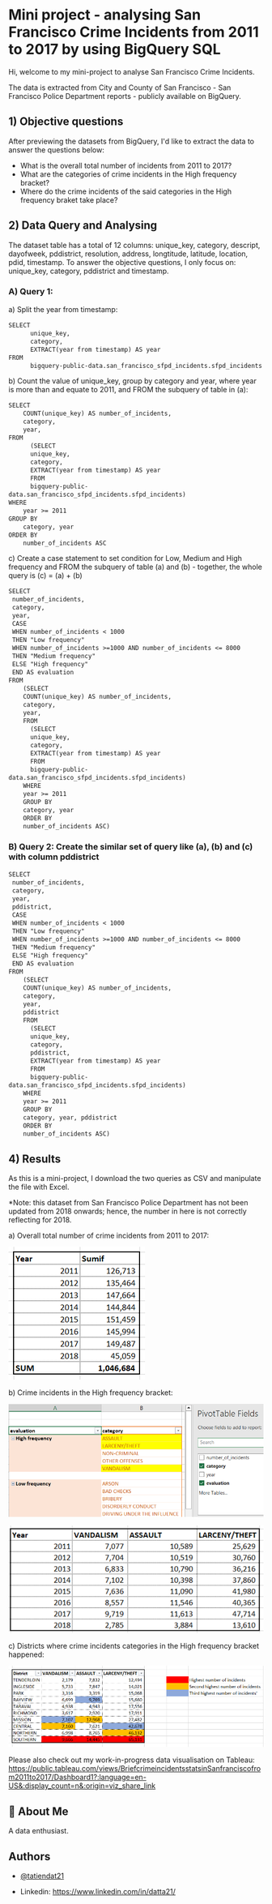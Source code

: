 
# Mini project - analysing San Francisco Crime Incidents from 2011 to 2017 by using BigQuery SQL

Hi, welcome to my mini-project to analyse San Francisco Crime Incidents.

The data is extracted from City and County of San Francisco - San Francisco Police Department reports - publicly available on BigQuery.


## 1) Objective questions
After previewing the datasets from BigQuery, I'd like to extract the data to answer the questions below:
- What is the overall total number of incidents from 2011 to 2017?
- What are the categories of crime incidents in the High frequency bracket?
- Where do the crime incidents of the said categories in the High frequency braket take place?

## 2) Data Query and Analysing
The dataset table has a total of 12 columns: unique_key, category, descript, dayofweek, pddistrict, resolution, address, longtitude, latitude, location, pdid, timestamp. To answer the objective questions, I only focus on: unique_key, category, pddistrict and timestamp.

### A) Query 1:

a) Split the year from timestamp:


```
SELECT
      unique_key,
      category,
      EXTRACT(year from timestamp) AS year
FROM
      bigquery-public-data.san_francisco_sfpd_incidents.sfpd_incidents
```


b) Count the value of unique_key, group by category and year, where year is more than and equate to 2011, and FROM the subquery of table in (a):

```
SELECT
    COUNT(unique_key) AS number_of_incidents,
    category,
    year,
FROM
      (SELECT
      unique_key,
      category,
      EXTRACT(year from timestamp) AS year
      FROM
      bigquery-public-data.san_francisco_sfpd_incidents.sfpd_incidents)
WHERE
    year >= 2011
GROUP BY
    category, year
ORDER BY
    number_of_incidents ASC
```

c) Create a case statement to set condition for Low, Medium and High frequency and FROM the subquery of table (a) and (b) - together, the whole query is (c) = (a) + (b)

```
SELECT
 number_of_incidents,
 category,
 year,
 CASE
 WHEN number_of_incidents < 1000
 THEN "Low frequency"
 WHEN number_of_incidents >=1000 AND number_of_incidents <= 8000
 THEN "Medium frequency"
 ELSE "High frequency"
 END AS evaluation
FROM
    (SELECT
    COUNT(unique_key) AS number_of_incidents,
    category,
    year,
    FROM
      (SELECT
      unique_key,
      category,
      EXTRACT(year from timestamp) AS year
      FROM
      bigquery-public-data.san_francisco_sfpd_incidents.sfpd_incidents)
    WHERE
    year >= 2011
    GROUP BY
    category, year
    ORDER BY
    number_of_incidents ASC)
```

### B) Query 2: Create the similar set of query like (a), (b) and (c) with column pddistrict

```
SELECT
 number_of_incidents,
 category,
 year,
 pddistrict,
 CASE
 WHEN number_of_incidents < 1000
 THEN "Low frequency"
 WHEN number_of_incidents >=1000 AND number_of_incidents <= 8000
 THEN "Medium frequency"
 ELSE "High frequency"
 END AS evaluation
FROM
    (SELECT
    COUNT(unique_key) AS number_of_incidents,
    category,
    year,
    pddistrict
    FROM
      (SELECT
      unique_key,
      category,
      pddistrict,
      EXTRACT(year from timestamp) AS year
      FROM
      bigquery-public-data.san_francisco_sfpd_incidents.sfpd_incidents)
    WHERE
    year >= 2011
    GROUP BY
    category, year, pddistrict
    ORDER BY
    number_of_incidents ASC)
```


## 4) Results
As this is a mini-project, I download the two queries as CSV and manipulate the file with Excel.

*Note: this dataset from San Francisco Police Department has not been updated from 2018 onwards; hence, the number in here is not correctly reflecting for 2018.

a) Overall total number of crime incidents from 2011 to 2017:

![alt text](https://github.com/tatiendat21/SFPDcrimeincidents/blob/main/Overall%20total%20number%20of%20crime%20incidents.png?raw=true)

b) Crime incidents in the High frequency bracket:

![alt text](https://github.com/tatiendat21/SFPDcrimeincidents/blob/main/Crime%20incidents%20in%20the%20high%20frequency%20bracket.png?raw=true)

![alt text](https://github.com/tatiendat21/SFPDcrimeincidents/blob/main/Crime%20incidents%20in%20the%20high%20frequency%20bracket%20(2).png?raw=true)

c) Districts where crime incidents categories in the High frequency bracket happened:

![alt text](https://github.com/tatiendat21/SFPDcrimeincidents/blob/main/District%20where%20crime%20incident%20categories%20happened%20in%20the%20high%20frequency%20bracket.png?raw=true)

Please also check out my work-in-progress data visualisation on Tableau: https://public.tableau.com/views/BriefcrimeincidentsstatsinSanfranciscofrom2011to2017/Dashboard1?:language=en-US&:display_count=n&:origin=viz_share_link

## 🚀 About Me
A data enthusiast.

## Authors

- [@tatiendat21](https://github.com/tatiendat21)

- Linkedin: https://www.linkedin.com/in/datta21/
